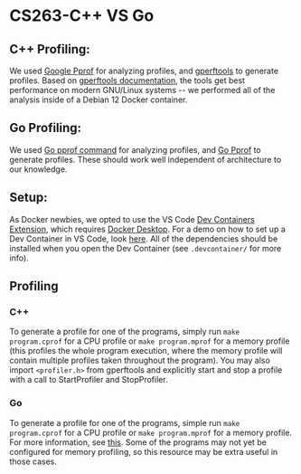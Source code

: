 # CS263-C++ VS Go

## C++ Profiling:
We used [Google Pprof](https://github.com/google/pprof) for analyzing profiles, and [gperftools](https://github.com/gperftools/gperftools) to generate profiles. Based on [gperftools documentation](https://github.com/gperftools/gperftools/blob/master/INSTALL), the tools get best performance on modern GNU/Linux systems -- we performed all of the analysis inside of a Debian 12 Docker container.  

## Go Profiling:
We used [Go pprof command](https://go.dev/blog/pprof) for analyzing profiles, and [Go Pprof](https://pkg.go.dev/runtime/pprof) to generate profiles. These should work well independent of architecture to our knowledge.

## Setup:
As Docker newbies, we opted to use the VS Code [Dev Containers Extension](https://marketplace.visualstudio.com/items?itemName=ms-vscode-remote.remote-containers), which requires [Docker Desktop](https://www.docker.com/products/docker-desktop/). For a demo on how to set up a Dev Container in VS Code, look [here](https://www.youtube.com/watch?v=b1RavPr_878). All of the dependencies should be installed when you open the Dev Container (see `.devcontainer/` for more info).

## Profiling

### C++

To generate a profile for one of the programs, simply run `make program.cprof` for a CPU profile or `make program.mprof` for a memory profile (this profiles the whole program execution, where the memory profile will contain multiple profiles taken throughout the program). You may also import `<profiler.h>` from gperftools and explicitly start and stop a profile with a call to StartProfiler and StopProfiler.

### Go
To generate a profile for one of the programs, simple run `make program.cprof` for a CPU profile or `make program.mprof` for a memory profile. For more information, see [this](https://go.dev/blog/pprof). Some of the programs may not yet be configured for memory profiling, so this resource may be extra useful in those cases.
